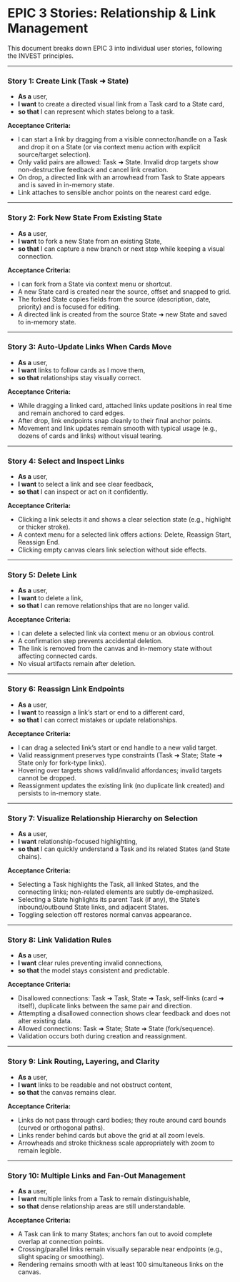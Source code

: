# EPIC 3 Stories: Relationship & Link Management

This document breaks down EPIC 3 into individual user stories, following the INVEST principles.

---

### Story 1: Create Link (Task ➜ State)

*   **As a** user,
*   **I want** to create a directed visual link from a Task card to a State card,
*   **so that** I can represent which states belong to a task.

**Acceptance Criteria:**
*   I can start a link by dragging from a visible connector/handle on a Task and drop it on a State (or via context menu action with explicit source/target selection).
*   Only valid pairs are allowed: Task ➜ State. Invalid drop targets show non-destructive feedback and cancel link creation.
*   On drop, a directed link with an arrowhead from Task to State appears and is saved in in-memory state.
*   Link attaches to sensible anchor points on the nearest card edge.

---

### Story 2: Fork New State From Existing State

*   **As a** user,
*   **I want** to fork a new State from an existing State,
*   **so that** I can capture a new branch or next step while keeping a visual connection.

**Acceptance Criteria:**
*   I can fork from a State via context menu or shortcut.
*   A new State card is created near the source, offset and snapped to grid.
*   The forked State copies fields from the source (description, date, priority) and is focused for editing.
*   A directed link is created from the source State ➜ new State and saved to in-memory state.

---

### Story 3: Auto-Update Links When Cards Move

*   **As a** user,
*   **I want** links to follow cards as I move them,
*   **so that** relationships stay visually correct.

**Acceptance Criteria:**
*   While dragging a linked card, attached links update positions in real time and remain anchored to card edges.
*   After drop, link endpoints snap cleanly to their final anchor points.
*   Movement and link updates remain smooth with typical usage (e.g., dozens of cards and links) without visual tearing.

---

### Story 4: Select and Inspect Links

*   **As a** user,
*   **I want** to select a link and see clear feedback,
*   **so that** I can inspect or act on it confidently.

**Acceptance Criteria:**
*   Clicking a link selects it and shows a clear selection state (e.g., highlight or thicker stroke).
*   A context menu for a selected link offers actions: Delete, Reassign Start, Reassign End.
*   Clicking empty canvas clears link selection without side effects.

---

### Story 5: Delete Link

*   **As a** user,
*   **I want** to delete a link,
*   **so that** I can remove relationships that are no longer valid.

**Acceptance Criteria:**
*   I can delete a selected link via context menu or an obvious control.
*   A confirmation step prevents accidental deletion.
*   The link is removed from the canvas and in-memory state without affecting connected cards.
*   No visual artifacts remain after deletion.

---

### Story 6: Reassign Link Endpoints

*   **As a** user,
*   **I want** to reassign a link’s start or end to a different card,
*   **so that** I can correct mistakes or update relationships.

**Acceptance Criteria:**
*   I can drag a selected link’s start or end handle to a new valid target.
*   Valid reassignment preserves type constraints (Task ➜ State; State ➜ State only for fork-type links).
*   Hovering over targets shows valid/invalid affordances; invalid targets cannot be dropped.
*   Reassignment updates the existing link (no duplicate link created) and persists to in-memory state.

---

### Story 7: Visualize Relationship Hierarchy on Selection

*   **As a** user,
*   **I want** relationship-focused highlighting,
*   **so that** I can quickly understand a Task and its related States (and State chains).

**Acceptance Criteria:**
*   Selecting a Task highlights the Task, all linked States, and the connecting links; non-related elements are subtly de-emphasized.
*   Selecting a State highlights its parent Task (if any), the State’s inbound/outbound State links, and adjacent States.
*   Toggling selection off restores normal canvas appearance.

---

### Story 8: Link Validation Rules

*   **As a** user,
*   **I want** clear rules preventing invalid connections,
*   **so that** the model stays consistent and predictable.

**Acceptance Criteria:**
*   Disallowed connections: Task ➜ Task, State ➜ Task, self-links (card ➜ itself), duplicate links between the same pair and direction.
*   Attempting a disallowed connection shows clear feedback and does not alter existing data.
*   Allowed connections: Task ➜ State; State ➜ State (fork/sequence).
*   Validation occurs both during creation and reassignment.

---

### Story 9: Link Routing, Layering, and Clarity

*   **As a** user,
*   **I want** links to be readable and not obstruct content,
*   **so that** the canvas remains clear.

**Acceptance Criteria:**
*   Links do not pass through card bodies; they route around card bounds (curved or orthogonal paths).
*   Links render behind cards but above the grid at all zoom levels.
*   Arrowheads and stroke thickness scale appropriately with zoom to remain legible.

---

### Story 10: Multiple Links and Fan-Out Management

*   **As a** user,
*   **I want** multiple links from a Task to remain distinguishable,
*   **so that** dense relationship areas are still understandable.

**Acceptance Criteria:**
*   A Task can link to many States; anchors fan out to avoid complete overlap at connection points.
*   Crossing/parallel links remain visually separable near endpoints (e.g., slight spacing or smoothing).
*   Rendering remains smooth with at least 100 simultaneous links on the canvas.
